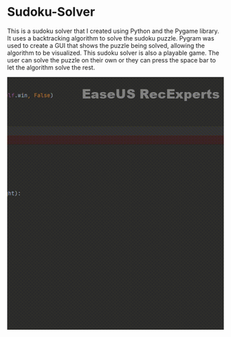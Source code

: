 # Sudoku-Solver

This is a sudoku solver that I created using Python and the Pygame library. It uses a backtracking algorithm to solve the sudoku puzzle. Pygram was used to create a GUI that shows the puzzle being solved, allowing the algorithm to be visualized. This sudoku solver is also a playable game. The user can solve the puzzle on their own or they can press the space bar to let the algorithm solve the rest.

![](sudoku_solver.gif)
